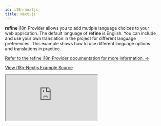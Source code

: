 ```yaml
---
id: i18n-nextjs
title: Next.js
---
```


**refine** i18n Provider allows you to add mutiple language choices to your web application. The default language of **refine** is English. You can include and use your own translation in the project for different language preferences. This example shows how to use different language options and translations in practice.

[Refer to the refine i18n Provider documentation for more information. →](/docs/core/providers/i18n-provider/)

[View i18n-Nextjs Example Source](https://github.com/pankod/refine/tree/master/examples/i18n)

<iframe src="https://stackblitz.com/github/pankod/refine/tree/master/examples/i18n/?embed=1&view=preview&theme=dark&preset=node"
style={{width: "100%", height:"80vh", border: "0px", borderRadius: "8px", overflow:"hidden"}}
    title="refine-i18n-example"
></iframe>
